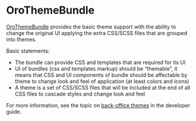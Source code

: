 <a id="bundle-docs-platform-theme-bundle"></a>

# OroThemeBundle

<a href="https://github.com/oroinc/platform/tree/6.1/src/Oro/Bundle/ThemeBundle" target="_blank">OroThemeBundle</a> provides the basic theme support with the ability to change the original UI applying the extra CSS/SCSS files that are grouped into themes.

Basic statements:

* The bundle can provide CSS and templates that are required for its UI
* UI of bundles (css and templates markup) should be “themable”, it means that CSS and UI components of bundle should be affectable by theme to change look and feel of application (at least colors and icons)
* A theme is a set of CSS/SCSS files that will be included at the end of all CSS files to cascade styles and change look and feel

For more information, see the topic on [back-office themes](../../../frontend/back-office/themes.md#book-themes) in the developer guide.

<!-- Frontend -->
